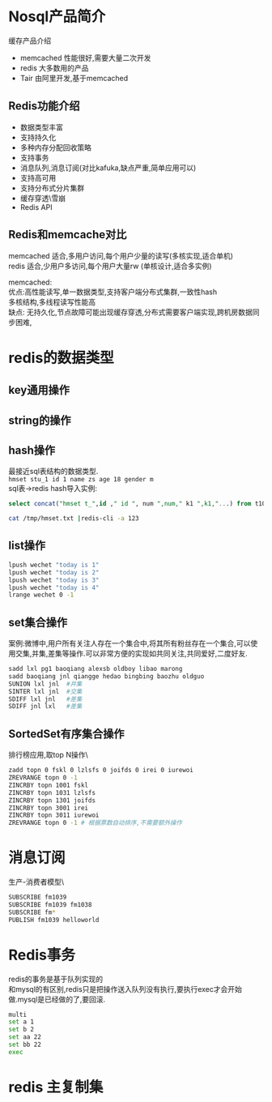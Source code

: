 # Nosql产品简介
缓存产品介绍
+ memcached
性能很好,需要大量二次开发
+ redis 
大多数用的产品
+ Tair
由阿里开发,基于memcached
## Redis功能介绍
+ 数据类型丰富
+ 支持持久化
+ 多种内存分配回收策略
+ 支持事务
+ 消息队列,消息订阅(对比kafuka,缺点严重,简单应用可以)
+ 支持高可用
+ 支持分布式分片集群
+ 缓存穿透\雪崩
+ Redis API
## Redis和memcache对比
memcached 适合,多用户访问,每个用户少量的读写(多核实现,适合单机)\
redis 适合,少用户多访问,每个用户大量rw (单核设计,适合多实例)

memcached:\
优点:高性能读写,单一数据类型,支持客户端分布式集群,一致性hash\
多核结构,多线程读写性能高\
缺点: 无持久化,节点故障可能出现缓存穿透,分布式需要客户端实现,跨机房数据同步困难,

# redis的数据类型
## key通用操作
## string的操作
## hash操作
最接近sql表结构的数据类型.\
`hmset stu_1 id 1 name zs age 18 gender m`\
sql表->redis hash导入实例:
```sql
select concat("hmset t_",id ," id ", num ",num," k1 ",k1,"...) from t1000w where id<100 into outfile '/tmp/hsmset.txt';
```
```sh
cat /tmp/hmset.txt |redis-cli -a 123
```
## list操作
```sh
lpush wechet "today is 1"
lpush wechet "today is 2"
lpush wechet "today is 3"
lpush wechet "today is 4"
lrange wechet 0 -1
```
## set集合操作
案例:微博中,用户所有关注人存在一个集合中,将其所有粉丝存在一个集合,可以使用交集,并集,差集等操作.可以非常方便的实现如共同关注,共同爱好,二度好友.

```sh
sadd lxl pg1 baoqiang alexsb oldboy libao marong
sadd baoqiang jnl qiangge hedao bingbing baozhu oldguo
SUNION lxl jnl  #并集
SINTER lxl jnl  #交集
SDIFF lxl jnl   #差集
SDIFF jnl lxl   #差集
```
## SortedSet有序集合操作
排行榜应用,取top N操作\
```sh
zadd topn 0 fskl 0 lzlsfs 0 joifds 0 irei 0 iurewoi
ZREVRANGE topn 0 -1
ZINCRBY topn 1001 fskl
ZINCRBY topn 1031 lzlsfs
ZINCRBY topn 1301 joifds
ZINCRBY topn 3001 irei
ZINCRBY topn 3011 iurewoi
ZREVRANGE topn 0 -1 # 根据票数自动排序,不需要额外操作
```
# 消息订阅
生产-消费者模型\
```sh
SUBSCRIBE fm1039
SUBSCRIBE fm1039 fm1038
SUBSCRIBE fm*
PUBLISH fm1039 helloworld
```

# Redis事务
redis的事务是基于队列实现的\
和mysql的有区别,redis只是把操作送入队列没有执行,要执行exec才会开始做.mysql是已经做的了,要回滚.
```sh
multi
set a 1
set b 2
set aa 22
set bb 22
exec
```

# redis 主复制集
